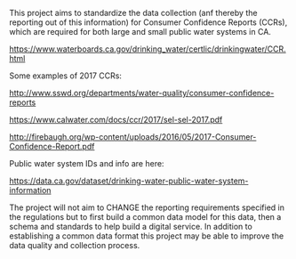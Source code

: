 This project aims to standardize the data collection (anf thereby the reporting out of this information) for Consumer Confidence Reports (CCRs), which are required for both large and small public water systems in CA.

https://www.waterboards.ca.gov/drinking_water/certlic/drinkingwater/CCR.html 

Some examples of 2017 CCRs:

http://www.sswd.org/departments/water-quality/consumer-confidence-reports

https://www.calwater.com/docs/ccr/2017/sel-sel-2017.pdf

http://firebaugh.org/wp-content/uploads/2016/05/2017-Consumer-Confidence-Report.pdf

Public water system IDs and info are here:

https://data.ca.gov/dataset/drinking-water-public-water-system-information

The project will not aim to CHANGE the reporting requirements specified in the regulations but to first build a common data model for this data, then a schema and standards to help build a digital service.  In addition to establishing a common data format this project may be able to improve the data quality and collection process.
